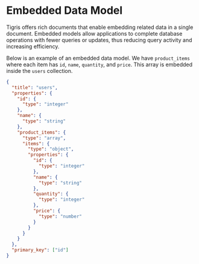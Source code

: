 # Embedded Data Model

Tigris offers rich documents that enable embedding related data in a single
document. Embedded models allow applications to complete database operations
with fewer queries or updates, thus reducing query activity and increasing
efficiency.

Below is an example of an embedded data model. We have `product_items` where each item has
`id`, `name`, `quantity`, and `price`. This array is embedded inside the `users` collection.

```json
{
  "title": "users",
  "properties": {
    "id": {
      "type": "integer"
    },
    "name": {
      "type": "string"
    },
    "product_items": {
      "type": "array",
      "items": {
        "type": "object",
        "properties": {
          "id": {
            "type": "integer"
          },
          "name": {
            "type": "string"
          },
          "quantity": {
            "type": "integer"
          },
          "price": {
            "type": "number"
          }
        }
      }
    }
  },
  "primary_key": ["id"]
}
```

